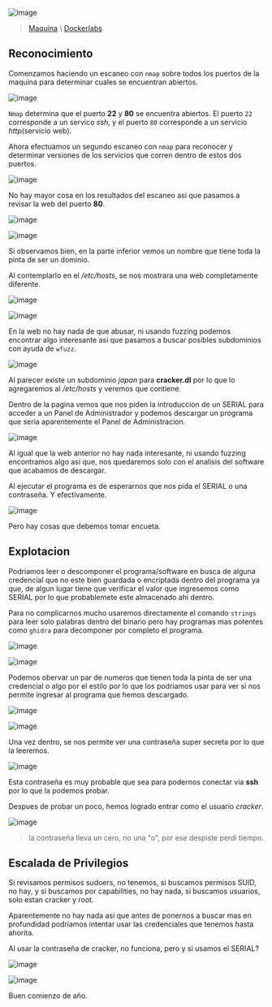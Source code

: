 ![image](imgs/crk-banner.png)

>[Maquina](https://mega.nz/file/iJ1UzQ5C#t8zsjmsyIB6dIFndUVc6qrvZOOh2cevCDNvEgUOELWs)   \   [Dockerlabs](https://dockerlabs.es/)

## Reconocimiento

Comenzamos haciendo un escaneo con `nmap` sobre todos los puertos de la maquina para determinar cuales se encuentran abiertos.

![image](imgs/crk-1-1.png)

`Nmap` determina que el puerto **22** y **80** se encuentra abiertos.
El puerto `22` corresponde a un servico *ssh*, y el puerto `80` corresponde a un servicio *http*(servicio web).

Ahora efectuamos un segundo escaneo con `nmap` para reconocer y determinar versiones de los servicios que corren dentro de estos dos puertos.

![image](imgs/crk-1-2.png)

No hay mayor cosa en los resultados del escaneo asi que pasamos a revisar la web del puerto **80**.

![image](imgs/crk-1-3.png)

![image](imgs/crk-1-4.png)

Si observamos bien, en la parte inferior vemos un nombre que tiene toda la pinta de ser un dominio.

Al contemplarlo en el */etc/hosts*, se nos mostrara una web completamente diferente.

![image](imgs/crk-1-5.png)

![image](imgs/crk-1-6.png)

En la web no hay nada de que abusar, ni usando fuzzing podemos encontrar algo interesante asi que pasamos a buscar posibles subdominios con ayuda de `wfuzz`.

![image](imgs/crk-1-7.png)

Al parecer existe un subdominio *japan* para **cracker.dl** por lo que lo agregaremos al */etc/hosts* y veremos que contiene.

Dentro de la pagina vemos que nos piden la introduccion de un SERIAL para acceder a un Panel de Administrador y podemos descargar un programa que seria aparentemente el Panel de Administracion.

![image](imgs/crk-1-8.png)

Al igual que la web anterior no hay nada interesante, ni usando fuzzing encontramos algo asi que, nos quedaremos solo con el analisis del software que acabamos de descargar.

Al ejecutar el programa es de esperarnos que nos pida el SERIAL o una contraseña. Y efectivamente.

![image](imgs/crk-1-9.png)

Pero hay cosas que debemos tomar encueta.

## Explotacion

Podriamos leer o descomponer el programa/software en busca de alguna credencial que no este bien guardada o encriptada dentro del programa ya que, de algun lugar tiene que verificar el valor que ingresemos como SERIAL por lo que probablemete este almacenado ahi dentro.

Para no complicarnos mucho usaremos directamente el comando `strings` para leer solo palabras dentro del binario pero hay programas mas potentes como `ghidra` para decomponer por completo el programa.

![image](imgs/crk-2-1.png)

![image](imgs/crk-2-2.png)

Podemos obervar un par de numeros que tienen toda la pinta de ser una credencial o algo por el estilo por lo que los podriamos usar para ver si nos permite ingresar al programa que hemos descargado.

![image](imgs/crk-2-3.png)

![image](imgs/crk-2-4.png)

Una vez dentro, se nos permite ver una contraseña super secreta por lo que la leeremos.

![image](imgs/crk-2-5.png)

Esta contraseña es muy probable que sea para podernos conectar via **ssh** por lo que la podemos probar.

Despues de probar un poco, hemos logrado entrar como el usuario *cracker*.

![image](imgs/crk-2-6.png)

> la contraseña lleva un cero, no una "o", por ese despiste perdi tiempo.


## Escalada de Privilegios

Si revisamos permisos sudoers, no tenemos, si buscamos permisos SUID, no hay, y si buscamos por capabilities, no hay nada, si buscamos usuarios, solo estan cracker y root.

Aparentemente no hay nada asi que antes de ponernos a buscar mas en profundidad podriamos intentar usar las credenciales que tenemos hasta ahorita.

Al usar la contraseña de cracker, no funciona, pero y si usamos el SERIAL?

![image](imgs/crk-2-7.png)

![image](imgs/crk-2-8.png)

Buen comienzo de año.



